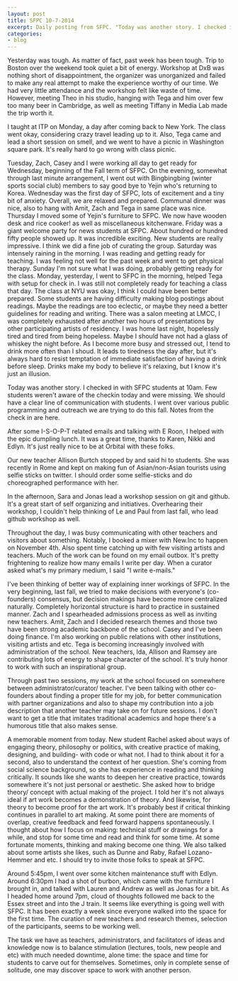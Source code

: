 ```yaml
---
layout: post
title: SFPC 10-7-2014 
excerpt: Daily posting from SFPC. "Today was another story. I checked in with SFPC students at 10am." 
categories:
- blog
---
```


Yesterday was tough. As matter of fact, past week has been tough. Trip to Boston over the weekend took quiet a bit of energy. Workshop at DxB was nothing short of disappointment, the organizer was unorganized and failed to make any real attempt to make the experience worthy of our time. We had very little attendance and the workshop felt like waste of time. However, meeting Theo in his studio, hanging with Tega and him over few too many beer in Cambridge, as well as meeting Tiffany in Media Lab made the trip worth it. 

I taught at ITP on Monday, a day after coming back to New York. The class went okay, considering crazy travel leading up to it. Also, Tega came and lead a short session on smell, and we went to have a picnic in Washington square park. It's really hard to go wrong with class picnic.

Tuesday, Zach, Casey and I were working all day to get ready for Wednesday, beginning of the Fall term of SFPC. On the evening, somewhat through last minute arrangement, I went out with Bingbingbing (winter sports social club) members to say good bye to Yejin who's returning to Korea. Wednesday was the first day of SFPC, lots of excitement and a tiny bit of anxiety. Overall, we are relaxed and prepared. Communal dinner was nice, also to hang with Amit, Zach and Tega in same place was nice. Thursday I moved some of Yejin's furniture to SFPC. We now have wooden desk and rice cooker! as well as miscellaneous kitchenware. Friday was a giant welcome party for news students at SFPC. About hundred or hundred fifty people showed up. It was incredible exciting. New students are really impressive. I think we did a fine job of curating the group. Saturday was intensely raining in the morning. I was reading and getting ready for teaching. I was feeling not well for the past week and went to get physical therapy. Sunday I'm not sure what I was doing, probably getting ready for the class. Monday, yesterday, I went to SFPC in the morning, helped Tega with setup for check in. I was still not completely ready for teaching a class that day. The class at NYU was okay, I think I could have been better prepared. Some students are having difficulty making blog postings about readings. Maybe the readings are too eclectic, or maybe they need a better guidelines for reading and writing. There was a salon meeting at LMCC, I was completely exhausted after another two hours of presentations by other participating artists of residency. I was home last night, hopelessly tired and tired from being hopeless. Maybe I should have not had a glass of whiskey the night before. As I become more busy and stressed out, I tend to drink more often than I shoud. It leads to tiredness the day after, but it's always hard to resist temptation of immediate satisfaction of having a drink before sleep. Drinks make my body to believe it's relaxing, but I know it's just an illusion. 

Today was another story. I checked in with SFPC students at 10am. Few students weren't aware of the checkin today and were missing. We should have a clear line of communication with students. I went over various public programming and outreach we are trying to do this fall. Notes from the check in are here. 


After some I-S-O-P-T related emails and talking with E Roon, I helped with the epic dumpling lunch. It was a great time, thanks to Karen, Nikki and Edlyn. It's just really nice to be at Orbital with these folks. 


Our new teacher Allison Burtch stopped by and said hi to students. She was recently in Rome and kept on making fun of Asian/non-Asian tourists using selfie sticks on twitter. I should order some selfie-sticks and do choreographed performance with her. 

In the afternoon, Sara and Jonas lead a workshop session on git and github. It's a great start of self organizing and initiatives. Overhearing their workshop, I couldn't help thinking of Le and Paul from last fall, who lead github workshop as well. 

Throughout the day, I was busy communicating with other teachers and visitors about something. Notably, I booked a mixer with New.Inc to happen on November 4th. Also spent time catching up with few visiting artists and teachers. Much of the work can be found on my email outbox. It's pretty frightening to realize how many emails I write per day. When a curator asked what's my primary medium, I said "I write e-mails." 

I've been thinking of better way of explaining inner workings of SFPC. In the very beginning, last fall, we tried to make decisions with everyone's (co-founders) consensus, but decision makings have become more centralized naturally. Completely horizontal structure is hard to practice in sustained manner. Zach and I spearheaded admissions process as well as inviting new teachers. Amit, Zach and I decided research themes and those two have been strong academic backbone of the school. Casey and I've been doing finance. I'm also working on public relations with other institutions, visiting artists and etc. Tega is becoming increasingly involved with administration of the school. New teachers, Ida, Allison and Ramsey are contributing lots of energy to shape character of the school. It's truly honor to work with such an inspirational group. 

Through past two sessions, my work at the school focused on somewhere between administrator/curator/ teacher. I've been talking with other co-founders about finding a proper title for my job, for better communication with partner organizations and also to shape my contribution into a job description that another teacher may take on for future sessions. I don't want to get a title that imitates traditional academics and hope there's a humorous title that also makes sense. 

A memorable moment from today. New student Rachel asked about ways of engaging theory, philosophy or politics, with creative practice of making, designing, and building- with code or what not. I had to think about it for a second, also to understand the context of her question. She's coming from social science background, so she has experience in reading and thinking critically. It sounds like she wants to deepen her creative practice, towards somewhere it's not just personal or aesthetic. She asked how to bridge theory/ concept with actual making of the project. I told her it's not always ideal if art work becomes a demonstration of theory. And likewise, for theory to become proof for the art work. It's probably best if critical thinking continues in parallel to art making. At some point there are moments of overlap, creative feedback and feed forward happens spontaneously. I thought about how I focus on making: technical stuff or drawings for a while, and stop for some time and read and think for some time. At some fortunate moments, thinking and making become one thing. We also talked about some artists she likes, such as Dunne and Raby, Rafael Lozano-Hemmer and etc. I should try to invite those folks to speak at SFPC. 

Around 5:45pm, I went over some kitchen maintenance stuff with Edlyn. Around 6:30pm I had a shot of burbon, which came with the furniture I brought in, and talked with Lauren and Andrew as well as Jonas for a bit. As I headed home around 7pm, cloud of thoughts followed me back to the Essex street and into the J train. It seems like everything is going well with SFPC. It has been exactly a week since everyone walked into the space for the first time. The curation of new teachers and research themes, selection of the participants, seems to be working well. 

The task we have as teachers, administrators, and facilitators of ideas and knowledge now is to balance stimulation (lectures, tools, new people and etc) with much needed downtime, alone time: the space and time for students to carve out for themselves. Sometimes, only in complete sense of solitude, one may discover space to work with another person.  
